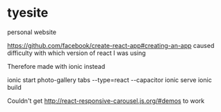 # tyesite
personal website

https://github.com/facebook/create-react-app#creating-an-app caused difficulty with which version of react I was using

Therefore made with ionic instead

ionic start photo-gallery tabs --type=react --capacitor
ionic serve
ionic build

Couldn't get http://react-responsive-carousel.js.org/#demos to work
